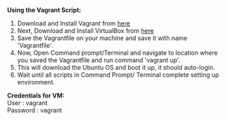 <strong>Using the Vagrant Script:</strong>

1. Download and Install Vagrant from [here](https://www.vagrantup.com/downloads.html)
2. Next, Download and Install VirtualBox from [here](https://www.virtualbox.org/wiki/Downloads)
3. Save the Vagrantfile on your machine and save it with name 'Vagrantfile'. 
4. Now, Open Command prompt/Terminal and navigate to location where you saved the Vagrantfile and run command 'vagrant up'.
5. This will download the Ubuntu OS and boot it up, it should auto-login.
6. Wait until all scripts in Command Prompt/ Terminal complete setting up environment.

<strong>Credentials for VM:</strong></br>
User     : vagrant</br>
Password : vagrant
